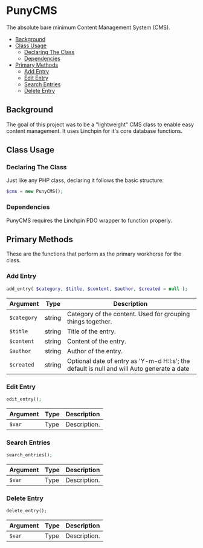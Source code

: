 # PunyCMS
The absolute bare minimum Content Management System (CMS).
- [Background](#background)
- [Class Usage](#class-usage)
  - [Declaring The Class](#declaring-the-class)
  - [Dependencies](#dependencies)
- [Primary Methods](#methods)
  - [Add Entry](#add-entry)
  - [Edit Entry](#edit-entry)
  - [Search Entries](#search-entries)
  - [Delete Entry](#delete-entries)

## Background
The goal of this project was to be a "lightweight" CMS class to enable easy content management. It uses Linchpin for it's core database functions.

## Class Usage
### Declaring The Class
Just like any PHP class, declaring it follows the basic structure:
```PHP
$cms = new PunyCMS();
```

### Dependencies
PunyCMS requires the Linchpin PDO wrapper to function properly.


## Primary Methods
These are the functions that perform as the primary workhorse for the class.

### Add Entry
```PHP
add_entry( $category, $title, $content, $author, $created = null );
```
| Argument | Type | Description|
| --- | --- | --- |
| `$category` | string | Category of the content. Used for grouping things together. |
| `$title` | string | Title of the entry. |
| `$content` | string | Content of the entry. |
| `$author` | string | Author of the entry. |
| `$created` | string | Optional date of entry as 'Y-m-d H:I:s'; the default is null and will Auto generate a date |

### Edit Entry
```PHP
edit_entry();
```
| Argument | Type | Description|
| --- | --- | --- |
| `$var` | Type | Description. |

### Search Entries
```PHP
search_entries();
```
| Argument | Type | Description|
| --- | --- | --- |
| `$var` | Type | Description. |

### Delete Entry
```PHP
delete_entry();
```
| Argument | Type | Description|
| --- | --- | --- |
| `$var` | Type | Description. |
